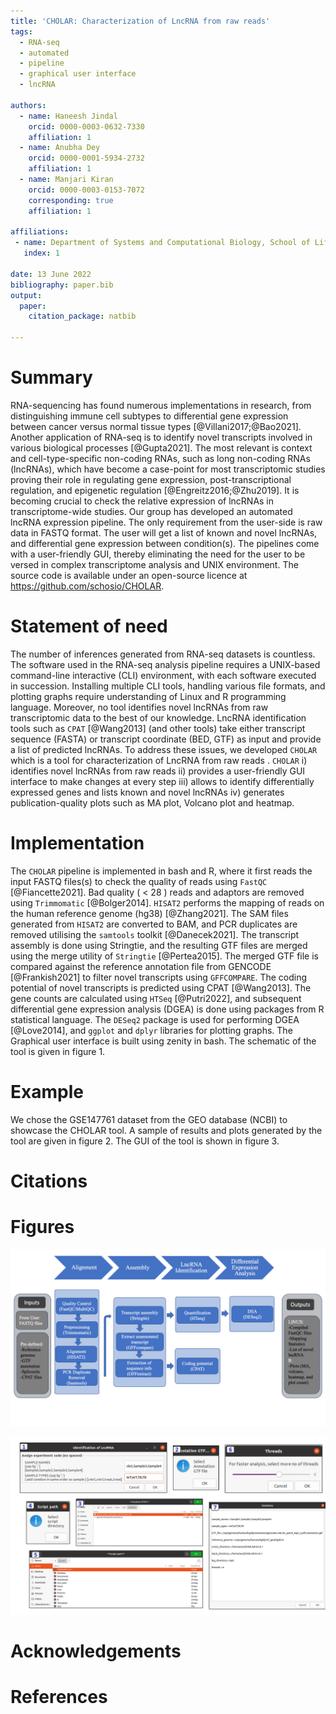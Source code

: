 ```yaml
---
title: 'CHOLAR: Characterization of LncRNA from raw reads'
tags:
  - RNA-seq
  - automated
  - pipeline
  - graphical user interface
  - lncRNA

authors:
  - name: Haneesh Jindal 
    orcid: 0000-0003-0632-7330
    affiliation: 1 
  - name: Anubha Dey
    orcid: 0000-0001-5934-2732
    affiliation: 1
  - name: Manjari Kiran
    orcid: 0000-0003-0153-7072
    corresponding: true
    affiliation: 1
    
affiliations:
 - name: Department of Systems and Computational Biology, School of Life Sciences, University of Hyderabad, India
   index: 1
   
date: 13 June 2022
bibliography: paper.bib
output: 
  paper:
    citation_package: natbib

---
```


# Summary

RNA-sequencing has found numerous implementations in research, from distinguishing immune cell subtypes 
to differential gene expression between cancer versus normal tissue types [@Villani2017;@Bao2021].
Another application of RNA-seq is to identify novel transcripts involved in various biological processes
[@Gupta2021]. The most relevant is context and cell-type-specific non-coding RNAs,
such as long non-coding RNAs (lncRNAs), which have become a case-point for most transcriptomic studies proving
their role in regulating gene expression, post-transcriptional regulation, and epigenetic regulation [@Engreitz2016;@Zhu2019].
It is becoming crucial to check the relative expression of lncRNAs in transcriptome-wide studies. Our group
has developed an automated lncRNA expression pipeline. The only requirement from the user-side is raw data in
FASTQ format. The user will get a list of known and novel lncRNAs, and differential
gene expression between condition(s). The pipelines come with a user-friendly GUI, thereby eliminating the need
for the user to be versed in complex transcriptome analysis and UNIX environment.  The source code is available
under an open-source licence at https://github.com/schosio/CHOLAR.

# Statement of need

The number of inferences generated from RNA-seq datasets is countless. The software used in the RNA-seq analysis
pipeline requires a UNIX-based command-line interactive (CLI) environment, with each software executed in succession.
Installing multiple CLI tools, handling various file formats, and plotting graphs require understanding of Linux and
R programming language. Moreover, no tool identifies novel lncRNAs from raw transcriptomic data to the best of our
knowledge. LncRNA identification tools such as `CPAT` [@Wang2013] (and other tools) take either transcript
sequence (FASTA) or transcript coordinate (BED, GTF) as input and provide a list of predicted lncRNAs.
To address these issues, we developed `CHOLAR` which is a tool for characterization of LncRNA from raw reads .
`CHOLAR` i) identifies novel lncRNAs from raw reads ii) provides a user-friendly GUI interface to make changes
at every step iii) allows to identify differentially expressed genes and lists known and novel lncRNAs iv) generates
publication-quality plots such as MA plot, Volcano plot and heatmap.

# Implementation

The `CHOLAR` pipeline is implemented in bash and R, where it first reads the input FASTQ files(s) to check the
quality of reads using `FastQC` [@Fiancette2021]. Bad quality ( < 28 ) reads and adaptors are removed using
`Trimmomatic` [@Bolger2014]. `HISAT2` performs the mapping of reads on the human reference genome
(hg38) [@Zhang2021]. The SAM files generated from `HISAT2` are converted to BAM, and PCR duplicates are removed
utilising the `samtools` toolkit [@Danecek2021]. 
The transcript assembly is done using Stringtie, and the resulting GTF files are merged using the merge utility of
`Stringtie` [@Pertea2015]. The merged GTF file is compared against the reference annotation file from GENCODE
[@Frankish2021] to filter novel transcripts using `GFFCOMPARE`. The coding potential of novel transcripts is
predicted using CPAT [@Wang2013]. The gene counts are calculated using `HTSeq` [@Putri2022], and subsequent
differential gene expression analysis (DGEA) is done using packages from R statistical language. 
The `DESeq2` package is used for performing DGEA [@Love2014], and `ggplot` and `dplyr` libraries for
plotting graphs. The Graphical user interface is built using zenity in bash. The schematic of the tool is given in figure 1.

# Example

We chose the GSE147761 dataset from the GEO database (NCBI) to showcase the CHOLAR tool. A sample of results and plots 
generated by the tool are given in figure 2. The GUI of the tool is shown in figure 3.

# Citations


# Figures

 ![<i>Schematic of the tool CHOLAR. It starts from input files, performs alignment; assembly; LncRNA identification; differential expression analysis and provides output files and plots</i>](fig1.png) 




![From top left clockwise: sample name input, gtf file dialog, threads slider, summary of all inputs, directory selection for script, script dialog, file selection for gtf](fig3.png)



# Acknowledgements

# References
